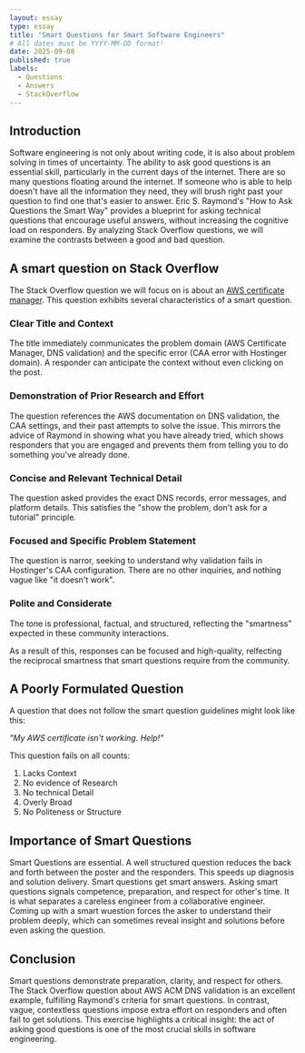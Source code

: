 ```yaml
---
layout: essay
type: essay
title: "Smart Questions for Smart Software Engineers"
# All dates must be YYYY-MM-DD format!
date: 2025-09-08
published: true
labels:
  - Questions
  - Answers
  - StackOverflow
---
```



## Introduction

Software engineering is not only about writing code, it is also about problem solving in times of uncertainty. The ability to ask good questions is an essential skill, particularly in the current days of the internet. There are so many questions floating around the internet. If someone who is able to help doesn't have all the information they need, they will brush right past your question to find one that's easier to answer. Eric S. Raymond's "How to Ask Questions the Smart Way" provides a blueprint for asking technical questions that encourage useful answers, without increasing the cognitive load on responders. By analyzing Stack Overflow questions, we will examine the contrasts between a good and bad question.

## A smart question on Stack Overflow

The Stack Overflow question we will focus on is about an [AWS certificate manager](http://www.catb.org/esr/faqs/smart-questions.html). This question exhibits several characteristics of a smart question.

### Clear Title and Context

The title immediately communicates the problem domain (AWS Certificate Manager, DNS validation) and the specific error (CAA error with Hostinger domain). A responder can anticipate the context without even clicking on the post.

### Demonstration of Prior Research and Effort

The question references the AWS documentation on DNS validation, the CAA settings, and their past attempts to solve the issue. This mirrors the advice of Raymond in showing what you have already tried, which shows responders that you are engaged and prevents them from telling you to do something you've already done.

### Concise and Relevant Technical Detail

The question asked provides the exact DNS records, error messages, and platform details. This satisfies the "show the problem, don't ask for a tutorial" principle. 

### Focused and Specific Problem Statement

The question is narror, seeking to understand why validation fails in Hostinger's CAA configuration. There are no other inquiries, and nothing vague like "it doesn't work".

### Polite and Considerate

The tone is professional, factual, and structured, reflecting the "smartness" expected in these community interactions.

As a result of this, responses can be focused and high-quality, relfecting the reciprocal smartness that smart questions require from the community.

## A Poorly Formulated Question

A question that does not follow the smart question guidelines might look like this:

*"My AWS certificate isn't working. Help!"*

This question fails on all counts:
1. Lacks Context
2. No evidence of Research
3. No technical Detail
4. Overly Broad
5. No Politeness or Structure

## Importance of Smart Questions

Smart Questions are essential. 
A well structured question reduces the back and forth between the poster and the responders. This speeds up diagnosis and solution delivery. 
Smart questions get smart answers. 
Asking smart questions signals competence, preparation, and respect for other's time. It is what separates a careless engineer from a collaborative engineer. 
Coming up with a smart wuestion forces the asker to understand their problem deeply, which can sometimes reveal insight and solutions before even asking the question.

## Conclusion

Smart questions demonstrate preparation, clarity, and respect for others. The Stack Overflow question about AWS ACM DNS validation is an excellent example, fulfilling Raymond's criteria for smart questions. In contrast, vague, contextless questions impose extra effort on responders and often fail to get solutions. This exercise highlights a critical insight: the act of asking good questions is one of the most crucial skills in software engineering.  
